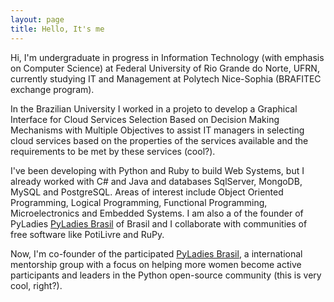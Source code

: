 ```yaml
---
layout: page
title: Hello, It's me
---
```


Hi, I'm undergraduate in progress in Information Technology (with emphasis on Computer Science) at Federal University of Rio Grande do Norte, UFRN, currently studying IT and Management at Polytech Nice-Sophia (BRAFITEC exchange program). 

In the Brazilian University I worked in a projeto to develop a Graphical Interface for Cloud Services Selection Based on Decision Making Mechanisms with Multiple Objectives to assist IT managers in selecting cloud services based on the properties of the services available and the requirements to be met by these services (cool?).

I've been developing with Python and Ruby to build Web Systems, but I already worked with C# and Java and databases SqlServer, MongoDB, MySQL and PostgreSQL. Areas of interest include Object Oriented Programming, Logical Programming, Functional Programming, Microelectronics and Embedded Systems. I am also a of the founder of PyLadies [PyLadies Brasil](http://www.brasil.pyladies.com) of Brasil and I collaborate with communities of free software like PotiLivre and RuPy.
 
Now, I'm co-founder of the participated [PyLadies Brasil](http://www.brasil.pyladies.com), a international mentorship group with a focus on helping more women become active participants and leaders in the Python open-source community (this is very cool, right?).

  